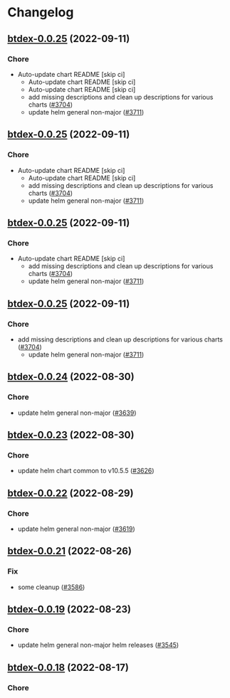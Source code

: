 # Changelog



## [btdex-0.0.25](https://github.com/truecharts/charts/compare/btdex-0.0.24...btdex-0.0.25) (2022-09-11)

### Chore

- Auto-update chart README [skip ci]
  - Auto-update chart README [skip ci]
  - Auto-update chart README [skip ci]
  - add missing descriptions and clean up descriptions for various charts ([#3704](https://github.com/truecharts/charts/issues/3704))
  - update helm general non-major ([#3711](https://github.com/truecharts/charts/issues/3711))




## [btdex-0.0.25](https://github.com/truecharts/charts/compare/btdex-0.0.24...btdex-0.0.25) (2022-09-11)

### Chore

- Auto-update chart README [skip ci]
  - Auto-update chart README [skip ci]
  - add missing descriptions and clean up descriptions for various charts ([#3704](https://github.com/truecharts/charts/issues/3704))
  - update helm general non-major ([#3711](https://github.com/truecharts/charts/issues/3711))




## [btdex-0.0.25](https://github.com/truecharts/charts/compare/btdex-0.0.24...btdex-0.0.25) (2022-09-11)

### Chore

- Auto-update chart README [skip ci]
  - add missing descriptions and clean up descriptions for various charts ([#3704](https://github.com/truecharts/charts/issues/3704))
  - update helm general non-major ([#3711](https://github.com/truecharts/charts/issues/3711))




## [btdex-0.0.25](https://github.com/truecharts/charts/compare/btdex-0.0.24...btdex-0.0.25) (2022-09-11)

### Chore

- add missing descriptions and clean up descriptions for various charts ([#3704](https://github.com/truecharts/charts/issues/3704))
  - update helm general non-major ([#3711](https://github.com/truecharts/charts/issues/3711))




## [btdex-0.0.24](https://github.com/truecharts/charts/compare/btdex-0.0.23...btdex-0.0.24) (2022-08-30)

### Chore

- update helm general non-major ([#3639](https://github.com/truecharts/charts/issues/3639))




## [btdex-0.0.23](https://github.com/truecharts/charts/compare/btdex-0.0.22...btdex-0.0.23) (2022-08-30)

### Chore

- update helm chart common to v10.5.5 ([#3626](https://github.com/truecharts/charts/issues/3626))




## [btdex-0.0.22](https://github.com/truecharts/charts/compare/btdex-0.0.21...btdex-0.0.22) (2022-08-29)

### Chore

- update helm general non-major ([#3619](https://github.com/truecharts/charts/issues/3619))




## [btdex-0.0.21](https://github.com/truecharts/charts/compare/btdex-0.0.19...btdex-0.0.21) (2022-08-26)

### Fix

- some cleanup ([#3586](https://github.com/truecharts/charts/issues/3586))




## [btdex-0.0.19](https://github.com/truecharts/charts/compare/btdex-0.0.18...btdex-0.0.19) (2022-08-23)

### Chore

- update helm general non-major helm releases ([#3545](https://github.com/truecharts/charts/issues/3545))




## [btdex-0.0.18](https://github.com/truecharts/charts/compare/btdex-0.0.17...btdex-0.0.18) (2022-08-17)

### Chore

